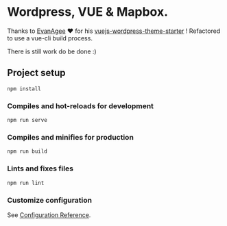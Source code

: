 # Wordpress, VUE & Mapbox.
Thanks to [EvanAgee](https://github.com/EvanAgee) ❤️ for his [vuejs-wordpress-theme-starter](https://github.com/EvanAgee/vuejs-wordpress-theme-starter) !
Refactored to use a vue-cli build process.

There is still work do be done :)

## Project setup
```
npm install
```

### Compiles and hot-reloads for development
```
npm run serve
```

### Compiles and minifies for production
```
npm run build
```

### Lints and fixes files
```
npm run lint
```

### Customize configuration
See [Configuration Reference](https://cli.vuejs.org/config/).
